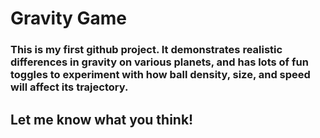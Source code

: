 # Gravity Game

### This is my first github project. It demonstrates realistic differences in gravity on various planets, and has lots of fun toggles to experiment with how ball density, size, and speed will affect its trajectory.

## Let me know what you think!  
